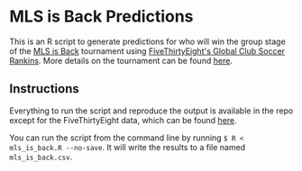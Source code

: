 MLS is Back Predictions
=======================

This is an R script to generate predictions for who will win the group stage
of the [MLS is Back](https://www.mlssoccer.com/mls-is-back-tournament)
tournament using 
[FiveThirtyEight's Global Club Soccer Rankins](https://projects.fivethirtyeight.com/global-club-soccer-rankings/).
More details on the tournament can be found 
[here](https://www.mlssoccer.com/mls-is-back-tournament/tournament-structure).

Instructions
------------
Everything to run the script and reproduce the output is available in the repo
except for the FiveThirtyEight data, which can be found 
[here](https://data.fivethirtyeight.com/#soccer-spi). 

You can run the script from the command line by running 
`$ R < mls_is_back.R --no-save`. It will write the results to a file named
`mls_is_back.csv`.
